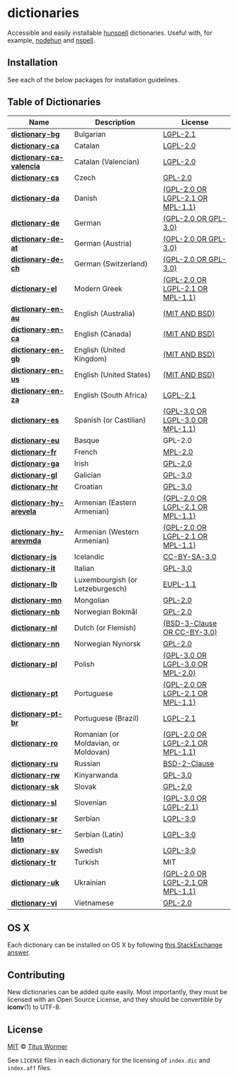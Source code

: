 # dictionaries

Accessible and easily installable [hunspell](http://hunspell.sourceforge.net)
dictionaries.  Useful with, for example,
[nodehun](https://github.com/nathanjsweet/nodehun) and
[nspell](https://github.com/wooorm/nspell).

## Installation

See each of the below packages for installation guidelines.

## Table of Dictionaries

| Name | Description | License |
| ---- | ----------- | ------- |
| **[dictionary-bg](dictionaries/bg)** | Bulgarian | [LGPL-2.1](dictionaries/bg/LICENSE) |
| **[dictionary-ca](dictionaries/ca)** | Catalan | [LGPL-2.0](dictionaries/ca/LICENSE) |
| **[dictionary-ca-valencia](dictionaries/ca-valencia)** | Catalan (Valencian) | [LGPL-2.0](dictionaries/ca-valencia/LICENSE) |
| **[dictionary-cs](dictionaries/cs)** | Czech | [GPL-2.0](dictionaries/cs/LICENSE) |
| **[dictionary-da](dictionaries/da)** | Danish | [(GPL-2.0 OR LGPL-2.1 OR MPL-1.1)](dictionaries/da/LICENSE) |
| **[dictionary-de](dictionaries/de)** | German | [(GPL-2.0 OR GPL-3.0)](dictionaries/de/LICENSE) |
| **[dictionary-de-at](dictionaries/de-AT)** | German (Austria) | [(GPL-2.0 OR GPL-3.0)](dictionaries/de-AT/LICENSE) |
| **[dictionary-de-ch](dictionaries/de-CH)** | German (Switzerland) | [(GPL-2.0 OR GPL-3.0)](dictionaries/de-CH/LICENSE) |
| **[dictionary-el](dictionaries/el)** | Modern Greek | [(GPL-2.0 OR LGPL-2.1 OR MPL-1.1)](dictionaries/el/LICENSE) |
| **[dictionary-en-au](dictionaries/en-AU)** | English (Australia) | [(MIT AND BSD)](dictionaries/en-AU/LICENSE) |
| **[dictionary-en-ca](dictionaries/en-CA)** | English (Canada) | [(MIT AND BSD)](dictionaries/en-CA/LICENSE) |
| **[dictionary-en-gb](dictionaries/en-GB)** | English (United Kingdom) | [(MIT AND BSD)](dictionaries/en-GB/LICENSE) |
| **[dictionary-en-us](dictionaries/en-US)** | English (United States) | [(MIT AND BSD)](dictionaries/en-US/LICENSE) |
| **[dictionary-en-za](dictionaries/en-ZA)** | English (South Africa) | [LGPL-2.1](dictionaries/en-ZA/LICENSE) |
| **[dictionary-es](dictionaries/es)** | Spanish (or Castilian) | [(GPL-3.0 OR LGPL-3.0 OR MPL-1.1)](dictionaries/es/LICENSE) |
| **[dictionary-eu](dictionaries/eu)** | Basque | GPL-2.0 |
| **[dictionary-fr](dictionaries/fr)** | French | [MPL-2.0](dictionaries/fr/LICENSE) |
| **[dictionary-ga](dictionaries/ga)** | Irish | [GPL-2.0](dictionaries/ga/LICENSE) |
| **[dictionary-gl](dictionaries/gl)** | Galician | [GPL-3.0](dictionaries/gl/LICENSE) |
| **[dictionary-hr](dictionaries/hr)** | Croatian | [GPL-3.0](dictionaries/hr/LICENSE) |
| **[dictionary-hy-arevela](dictionaries/hy-arevela)** | Armenian (Eastern Armenian) | [(GPL-2.0 OR LGPL-2.1 OR MPL-1.1)](dictionaries/hy-arevela/LICENSE) |
| **[dictionary-hy-arevmda](dictionaries/hy-arevmda)** | Armenian (Western Armenian) | [(GPL-2.0 OR LGPL-2.1 OR MPL-1.1)](dictionaries/hy-arevmda/LICENSE) |
| **[dictionary-is](dictionaries/is)** | Icelandic | [CC-BY-SA-3.0](dictionaries/is/LICENSE) |
| **[dictionary-it](dictionaries/it)** | Italian | [GPL-3.0](dictionaries/it/LICENSE) |
| **[dictionary-lb](dictionaries/lb)** | Luxembourgish (or Letzeburgesch) | [EUPL-1.1](dictionaries/lb/LICENSE) |
| **[dictionary-mn](dictionaries/mn)** | Mongolian | [GPL-2.0](dictionaries/mn/LICENSE) |
| **[dictionary-nb](dictionaries/nb)** | Norwegian Bokmål | [GPL-2.0](dictionaries/nb/LICENSE) |
| **[dictionary-nl](dictionaries/nl)** | Dutch (or Flemish) | [(BSD-3-Clause OR CC-BY-3.0)](dictionaries/nl/LICENSE) |
| **[dictionary-nn](dictionaries/nn)** | Norwegian Nynorsk | [GPL-2.0](dictionaries/nn/LICENSE) |
| **[dictionary-pl](dictionaries/pl)** | Polish | [(GPL-3.0 OR LGPL-3.0 OR MPL-2.0)](dictionaries/pl/LICENSE) |
| **[dictionary-pt](dictionaries/pt)** | Portuguese | [(GPL-2.0 OR LGPL-2.1 OR MPL-1.1)](dictionaries/pt/LICENSE) |
| **[dictionary-pt-br](dictionaries/pt-BR)** | Portuguese (Brazil) | [LGPL-2.1](dictionaries/pt-BR/LICENSE) |
| **[dictionary-ro](dictionaries/ro)** | Romanian (or Moldavian, or Moldovan) | [(GPL-2.0 OR LGPL-2.1 OR MPL-1.1)](dictionaries/ro/LICENSE) |
| **[dictionary-ru](dictionaries/ru)** | Russian | [BSD-2-Clause](dictionaries/ru/LICENSE) |
| **[dictionary-rw](dictionaries/rw)** | Kinyarwanda | [GPL-3.0](dictionaries/rw/LICENSE) |
| **[dictionary-sk](dictionaries/sk)** | Slovak | [GPL-2.0](dictionaries/sk/LICENSE) |
| **[dictionary-sl](dictionaries/sl)** | Slovenian | [(GPL-3.0 OR LGPL-2.1)](dictionaries/sl/LICENSE) |
| **[dictionary-sr](dictionaries/sr)** | Serbian | [LGPL-3.0](dictionaries/sr/LICENSE) |
| **[dictionary-sr-latn](dictionaries/sr-Latn)** | Serbian (Latin) | [LGPL-3.0](dictionaries/sr-Latn/LICENSE) |
| **[dictionary-sv](dictionaries/sv)** | Swedish | [LGPL-3.0](dictionaries/sv/LICENSE) |
| **[dictionary-tr](dictionaries/tr)** | Turkish | MIT |
| **[dictionary-uk](dictionaries/uk)** | Ukrainian | [(GPL-2.0 OR LGPL-2.1 OR MPL-1.1)](dictionaries/uk/LICENSE) |
| **[dictionary-vi](dictionaries/vi)** | Vietnamese | [GPL-2.0](dictionaries/vi/LICENSE) |

## OS X

Each dictionary can be installed on OS X by following
[this StackExchange answer](http://apple.stackexchange.com/a/11842).

## Contributing

New dictionaries can be added quite easily.  Most importantly, they must be
licensed with an Open Source License, and they should be convertible by
**iconv**(1) to UTF-8.

## License

[MIT](LICENSE) © [Titus Wormer](https://wooorm.com)

See `LICENSE` files in each dictionary for the licensing of `index.dic` and
`index.aff` files.
